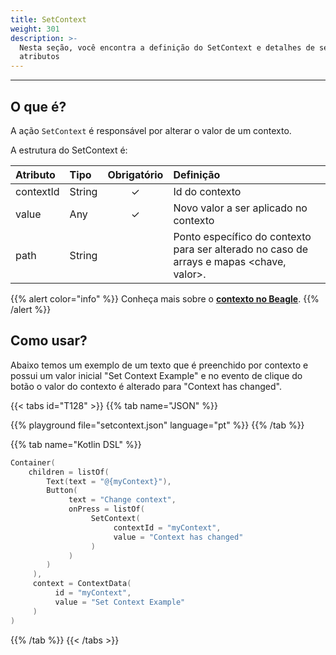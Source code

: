 ```yaml
---
title: SetContext
weight: 301
description: >-
  Nesta seção, você encontra a definição do SetContext e detalhes de seus
  atributos
---
```


---

## O que é?

A ação `SetContext` é responsável por alterar o valor de um contexto.

A estrutura do SetContext é:

| **Atributo** | **Tipo** | Obrigatório | **Definição** |
| :--- | :--- | :---: | :--- |
| contextId | String  | ✓ | Id do contexto |
| value | Any | ✓ | Novo valor a ser aplicado no contexto |
| path | String |   | Ponto específico do contexto para ser alterado no caso de arrays e mapas &lt;chave, valor&gt;. |

{{% alert color="info" %}}
Conheça mais sobre o [**contexto no Beagle**](/pt/api/context/).
{{% /alert %}}

## Como usar?

Abaixo temos um exemplo de um texto que é preenchido por contexto e possui um valor inicial "Set Context Example" e no evento de clique do botão o valor do contexto é alterado para "Context has changed".

{{< tabs id="T128" >}}
{{% tab name="JSON" %}}
<!-- json-playground:setcontext.json
{
  "_beagleComponent_": "beagle:container",
  "context":{
    "id": "myContext",
    "value":"Set Context Example"
  },
  "children": [
    {
      "_beagleComponent_": "beagle:text",
      "text":"@{myContext}"
    },
    {
      "_beagleComponent_": "beagle:button",
      "text": "Change context",
      "onPress": [
        {
          "_beagleAction_": "beagle:setContext",
          "contextId": "myContext",
          "value": "Context has changed"
        }
      ]
    }
  ]
}
-->
{{% playground file="setcontext.json" language="pt" %}}
{{% /tab %}}

{{% tab name="Kotlin DSL" %}}
```kotlin
Container(
    children = listOf(
        Text(text = "@{myContext}"),
        Button(
             text = "Change context",
             onPress = listOf(
                  SetContext(
                       contextId = "myContext",
                       value = "Context has changed"
                  )
             )
        )
     ),
     context = ContextData(
          id = "myContext",
          value = "Set Context Example"
     )
)
```
{{% /tab %}}
{{< /tabs >}}
